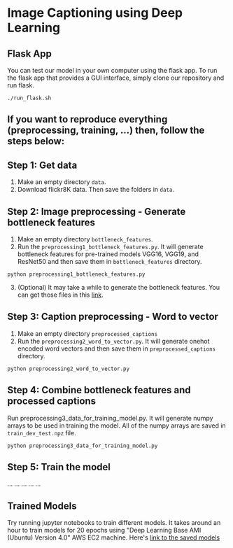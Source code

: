 # Image Captioning using Deep Learning

## Flask App
You can test our model in your own computer using the flask app.
To run the flask app that provides a GUI interface, simply clone our repository and run flask.

```./run_flask.sh```

## If you want to reproduce everything (preprocessing, training, ...) then, follow the steps below:

## Step 1: Get data

1. Make an empty directory `data`.
2. Download flickr8K data. Then save the folders in `data`.

## Step 2: Image preprocessing - Generate bottleneck features

1. Make an empty directory `bottleneck_features`.
2. Run the `preprocessing1_bottleneck_features.py`. It will generate bottleneck features for pre-trained models VGG16, VGG19, and ResNet50 and then save them in `bottleneck_features` directory.

```
python preprocessing1_bottleneck_features.py
```

3. (Optional) It may take a while to generate the bottleneck features. You can get those files in this [link](https://drive.google.com/open?id=1blr5_-9c4x6G5QNgkhLNfNCUVegYQASq).

## Step 3: Caption preprocessing - Word to vector

1. Make an empty directory `preprocessed_captions`
2. Run the `preprocessing2_word_to_vector.py`. It will generate onehot encoded word vectors and then save them in `preprocessed_captions` directory.

```
python preprocessing2_word_to_vector.py
```

## Step 4: Combine bottleneck features and processed captions

Run preprocessing3_data_for_training_model.py. It will generate numpy arrays to be used in training the model. All of the numpy arrays are saved in `train_dev_test.npz` file.

```
python preprocessing3_data_for_training_model.py
```

## Step 5: Train the model 

...
...
...
...
...


## Trained Models

Try running jupyter notebooks to train different models.
It takes around an hour to train models for 20 epochs using "Deep Learning Base AMI (Ubuntu) Version 4.0" AWS EC2 machine.
Here's [link to the saved models](https://drive.google.com/drive/folders/1yxzsLg5OtS-wgR8fY-Y3KUhMCtZFEvvC?usp=sharing)
